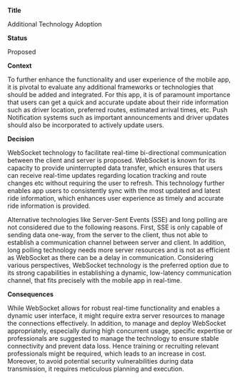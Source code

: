 ﻿**Title**

Additional Technology Adoption

**Status**

Proposed

**Context**

To further enhance the functionality and user experience of the mobile app, it is pivotal to evaluate any additional frameworks or technologies that should be added and integrated. For this app, it is of paramount importance that users can get a quick and accurate update about their ride information such as driver location, preferred routes, estimated arrival times, etc. Push Notification systems such as important announcements and driver updates should also be incorporated to actively update users.

**Decision**

WebSocket technology to facilitate real-time bi-directional communication between the client and server is proposed. WebSocket is known for its capacity to provide uninterrupted data transfer, which ensures that users can receive real-time updates regarding location tracking and route changes etc without requiring the user to refresh. This technology further enables app users to consistently sync with the most updated and latest ride information, which enhances user experience as timely and accurate ride information is provided.

Alternative technologies like Server-Sent Events (SSE) and long polling are not considered due to the following reasons. First, SSE is only capable of sending data one-way, from the server to the client, thus not able to establish a communication channel between server and client. In addition, long polling technology needs more server resources and is not as efficient as WebSocket as there can be a delay in communication. Considering various perspectives, WebSocket technology is the preferred option due to its strong capabilities in establishing a dynamic, low-latency communication channel, that fits precisely with the mobile app in real-time.

**Consequences**

While WebSocket allows for robust real-time functionality and enables a dynamic user interface, it might require extra server resources to manage the connections effectively. In addition, to manage and deploy WebSocket appropriately, especially during high concurrent usage, specific expertise or professionals are suggested to manage the technology to ensure stable connectivity and prevent data loss. Hence training or recruiting relevant professionals might be required, which leads to an increase in cost. Moreover, to avoid potential security vulnerabilities during data transmission, it requires meticulous planning and execution. 

